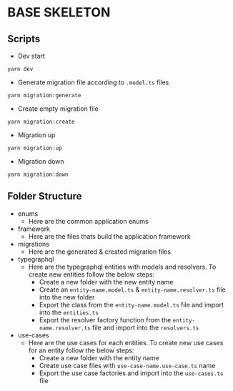 # BASE SKELETON

## Scripts

- Dev start

```
yarn dev
```

- Generate migration file according to `.model.ts` files

```
yarn migration:generate
```

- Create empty migration file

```
yarn migration:create
```

- Migration up

```
yarn migration:up
```

- Migration down

```
yarn migration:down
```

## Folder Structure

- enums
  - Here are the common application enums
- framework
  - Here are the files thats build the application framework
- migrations
  - Here are the generated & created migration files
- typegraphql
  - Here are the typegraphql entities with models and resolvers. To create new entities follow the below steps:
    - Create a new folder with the new entity name
    - Create an `entity-name.model.ts` & `entity-name.resolver.ts` file into the new folder
    - Export the class from the `entity-name.model.ts` file and import into the `entities.ts`
    - Export the resolver factory function from the `entity-name.resolver.ts` file and import into the `resolvers.ts`
- use-cases
  - Here are the use cases for each entities. To create new use cases for an entity follow the below steps:
    - Create a new folder with the entity name
    - Create use case files with `use-case-name.use-case.ts` name
    - Export the use case factories and import into the `use-cases.ts` file
